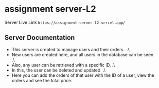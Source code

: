 # assignment server-L2

Server Live Link `https://assignment-server-l2.vercel.app/`

## Server Documentation

- This server is created to manage users and their orders . .\
- New users are created here, and all users in the database can be seen. .\
- Also, any user can be retrieved with a specific ID. .\
- In this, the user can be deleted and updated. .\
- Here you can add the orders of that user with the ID of a user, view the orders and see the total price.
